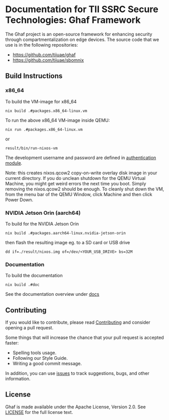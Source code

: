 # Documentation for TII SSRC Secure Technologies: Ghaf Framework

The Ghaf project is an open-source framework for enhancing security through compartmentalization on edge devices. The source code that we use is in the following repositories:

* https://github.com/tiiuae/ghaf
* https://github.com/tiiuae/sbomnix


## Build Instructions


### x86\_64

To build the VM-image for x86\_64

    nix build .#packages.x86_64-linux.vm

To run the above x86\_64 VM-image inside QEMU:

    nix run .#packages.x86_64-linux.vm

or

    result/bin/run-nixos-vm


The development username and password are defined in [authentication module](./modules/development/authentication.nix).

Note: this creates nixos.qcow2 copy-on-write overlay disk image in your current directory. If you do unclean shutdown for the QEMU Virtual Machine, you might get weird errors the next time you boot. Simply removing the nixos.qcow2 should be enough. To cleanly shut down the VM, from the menu bar of the QEMU Window, click Machine and then click Power Down.


### NVIDIA Jetson Orin (aarch64)

To build for the NVIDIA Jetson Orin

    nix build .#packages.aarch64-linux.nvidia-jetson-orin

then flash the resulting image eg. to a SD card or USB drive

    dd if=./result/nixos.img of=/dev/<YOUR_USB_DRIVE> bs=32M


### Documentation

To build the documentation

    nix build .#doc
    

See the documentation overview under [docs](./docs/README.md)


## Contributing

If you would like to contribute, please read [Contributing](CONTRIBUTING.md) and consider opening a pull request. 

Some things that will increase the chance that your pull request is accepted faster:
* Spelling tools usage.
* Following our Style Guide.
* Writing a good commit message.

In addition, you can use [issues](https://github.com/tiiuae/ghaf/issues) to track suggestions, bugs, and other information.


## License

Ghaf is made available under the Apache License, Version 2.0. See [LICENSE](./LICENSE) for the full license text.
